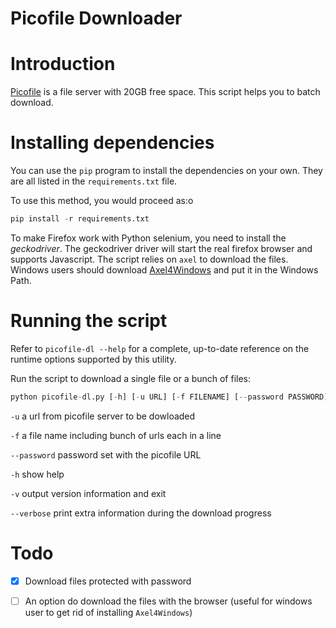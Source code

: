 # Picofile Downloader

# Introduction

[Picofile](http://picofile.com) is a file server with 20GB free space. This script helps you to batch download.

# Installing dependencies

You can use the `pip` program to install the dependencies on your own.  They are all listed in the `requirements.txt` file.

To use this method, you would proceed as:o 

```python
pip install -r requirements.txt
```

To make Firefox work with Python selenium, you need to install the *geckodriver*. The geckodriver driver will start the real firefox browser and supports Javascript. The script relies on `axel` to download the files. Windows users should download [Axel4Windows](https://sourceforge.net/projects/axel4windows/) and put it in the Windows Path. 

# Running the script
Refer to `picofile-dl --help` for a complete, up-to-date reference on the runtime options supported by this utility.

Run the script to download a single file or a bunch of files:

```python
python picofile-dl.py [-h] [-u URL] [-f FILENAME] [--password PASSWORD] [-p PATH] [-v] [--verbose] 
```
`-u` a url from picofile server to be dowloaded

`-f` a file name including bunch of urls each in a line

`--password` password set with the picofile URL

`-h` show help

`-v` output version information and exit

`--verbose` print extra information during the download progress

# Todo
* [X] Download files protected with password 

* [ ] An option do download the files with the browser (useful for windows user to get rid of installing `Axel4Windows`)
